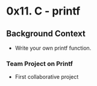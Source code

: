 # 0x11. C - printf
## Background Context
* Write your own printf function.
### Team Project on Printf
* First collaborative project 
